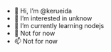 - 👋 Hi, I’m @kerueida
- 👀 I’m interested in unknow
- 🌱 I’m currently learning nodejs
- 💞️ Not for now
- 📫 Not for now

<!---
kerueida/kerueida is a ✨ special ✨ repository because its `README.md` (this file) appears on your GitHub profile.
You can click the Preview link to take a look at your changes.
--->
